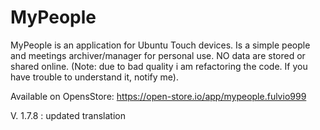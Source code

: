 # MyPeople

MyPeople is an application for Ubuntu Touch devices. Is a simple people and meetings archiver/manager for personal use.
NO data are stored or shared online.
(Note: due to bad quality i am refactoring the code. If you have trouble to understand it, notify me).

Available on OpensStore: https://open-store.io/app/mypeople.fulvio999

V. 1.7.8 : updated translation
